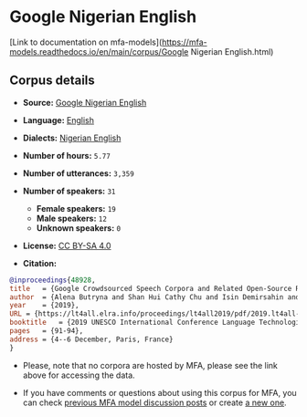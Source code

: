 
# Google Nigerian English

[Link to documentation on mfa-models](https://mfa-models.readthedocs.io/en/main/corpus/Google Nigerian English.html)

## Corpus details

- **Source:** [Google Nigerian English](https://openslr.org/70/)
- **Language:** [English](https://en.wikipedia.org/wiki/English_language)
- **Dialects:** [Nigerian English](https://en.wikipedia.org/wiki/Nigerian_English)
- **Number of hours:** `5.77`
- **Number of utterances:** `3,359`
- **Number of speakers:** `31`
  - **Female speakers:** `19`
  - **Male speakers:** `12`
  - **Unknown speakers:** `0`
- **License:** [CC BY-SA 4.0](https://creativecommons.org/licenses/by-sa/4.0/)

- **Citation:**
```bibtex
@inproceedings{48928,
title	= {Google Crowdsourced Speech Corpora and Related Open-Source Resources for Low-Resource Languages and Dialects: An Overview},
author	= {Alena Butryna and Shan Hui Cathy Chu and Isin Demirsahin and Alexander Gutkin and Linne Ha and Fei He and Martin Jansche and Cibu C Johny and Anna Katanova and Oddur Kjartansson and Chen Fang Li and Tatiana Merkulova and Yin May Oo and Knot Pipatsrisawat and Clara E. Rivera and Supheakmungkol Sarin and Pasindu De Silva and Keshan Sodimana and Richard Sproat and Theeraphol Wattanavekin and Jaka Aris Eko Wibawa},
year	= {2019},
URL	= {https://lt4all.elra.info/proceedings/lt4all2019/pdf/2019.lt4all-1.23.pdf},
booktitle	= {2019 UNESCO International Conference Language Technologies for All (LT4All): Enabling Linguistic Diversity and Multilingualism Worldwide},
pages	= {91-94},
address	= {4--6 December, Paris, France}
}


```

- Please, note that no corpora are hosted by MFA, please see the link above for accessing the data.

- If you have comments or questions about using this corpus for MFA, you can check [previous MFA model discussion posts](https://github.com/MontrealCorpusTools/mfa-models/discussions?discussions_q=Google+Nigerian+English) or create [a new one](https://github.com/MontrealCorpusTools/mfa-models/discussions/new).
